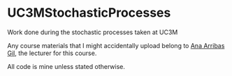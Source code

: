 # UC3MStochasticProcesses
Work done during the stochastic processes taken at UC3M

Any course materials that I might accidentally upload belong to [Ana Arribas Gil](http://portal.uc3m.es/portal/page/portal/dpto_estadistica/personal/ana_arribas_gil), the lecturer for this course.

All code is mine unless stated otherwise.
